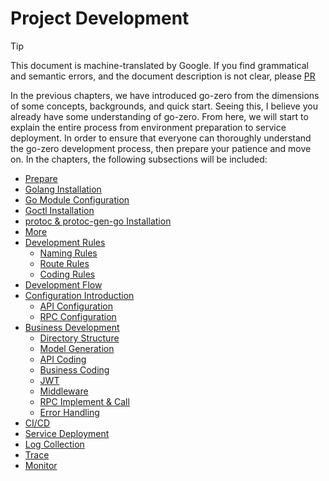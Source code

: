 # Project Development
> [!TIP]
> This document is machine-translated by Google. If you find grammatical and semantic errors, and the document description is not clear, please [PR](doc-contibute.md)

In the previous chapters, we have introduced go-zero from the dimensions of some concepts, backgrounds, and quick start. Seeing this, I believe you already have some understanding of go-zero.
From here, we will start to explain the entire process from environment preparation to service deployment. In order to ensure that everyone can thoroughly understand the go-zero development process, then prepare your patience and move on.
In the chapters, the following subsections will be included:
* [Prepare](prepare.md)
* [Golang Installation](golang-install.md)
* [Go Module Configuration](gomod-config.md)
* [Goctl Installation](goctl-install.md)
* [protoc & protoc-gen-go Installation](protoc-install.md)
* [More](prepare-other.md)
* [Development Rules](dev-specification.md)
  * [Naming Rules](naming-spec.md)
  * [Route Rules](route-naming-spec.md)
  * [Coding Rules](coding-spec.md)
* [Development Flow](dev-flow.md)
* [Configuration Introduction](config-introduction.md)
  * [API Configuration](api-config.md)
  * [RPC Configuration](rpc-config.md)
* [Business Development](business-dev.md)
  * [Directory Structure](service-design.md)
  * [Model Generation](model-gen.md)
  * [API Coding](api-coding.md)
  * [Business Coding](business-coding.md)
  * [JWT](jwt.md)
  * [Middleware](middleware.md)
  * [RPC Implement & Call](rpc-call.md)
  * [Error Handling](error-handle.md)
* [CI/CD](ci-cd.md)
* [Service Deployment](service-deployment.md)
* [Log Collection](log-collection.md)
* [Trace](trace.md)
* [Monitor](service-monitor.md)